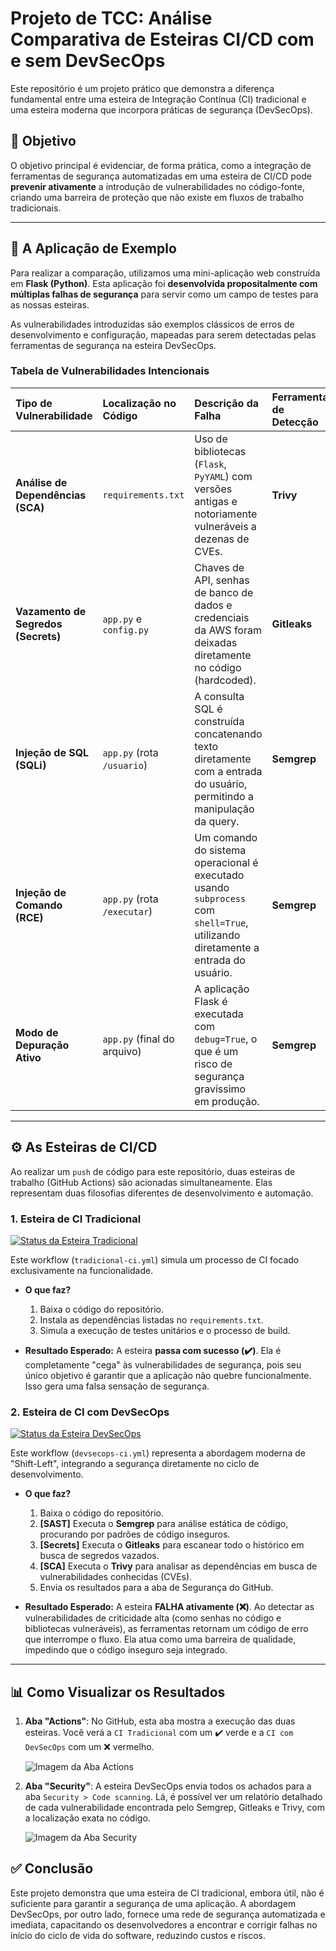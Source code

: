# Projeto de TCC: Análise Comparativa de Esteiras CI/CD com e sem DevSecOps

Este repositório é um projeto prático que demonstra a diferença fundamental entre uma esteira de Integração Contínua (CI) tradicional e uma esteira moderna que incorpora práticas de segurança (DevSecOps).

## 🎯 Objetivo

O objetivo principal é evidenciar, de forma prática, como a integração de ferramentas de segurança automatizadas em uma esteira de CI/CD pode **prevenir ativamente** a introdução de vulnerabilidades no código-fonte, criando uma barreira de proteção que não existe em fluxos de trabalho tradicionais.

---

## 🔬 A Aplicação de Exemplo

Para realizar a comparação, utilizamos uma mini-aplicação web construída em **Flask (Python)**. Esta aplicação foi **desenvolvida propositalmente com múltiplas falhas de segurança** para servir como um campo de testes para as nossas esteiras.

As vulnerabilidades introduzidas são exemplos clássicos de erros de desenvolvimento e configuração, mapeadas para serem detectadas pelas ferramentas de segurança na esteira DevSecOps.

### Tabela de Vulnerabilidades Intencionais

| Tipo de Vulnerabilidade | Localização no Código | Descrição da Falha | Ferramenta de Detecção |
| :--- | :--- | :--- | :--- |
| **Análise de Dependências (SCA)** | `requirements.txt` | Uso de bibliotecas (`Flask`, `PyYAML`) com versões antigas e notoriamente vulneráveis a dezenas de CVEs. | **Trivy** |
| **Vazamento de Segredos (Secrets)** | `app.py` e `config.py` | Chaves de API, senhas de banco de dados e credenciais da AWS foram deixadas diretamente no código (hardcoded). | **Gitleaks** |
| **Injeção de SQL (SQLi)** | `app.py` (rota `/usuario`) | A consulta SQL é construída concatenando texto diretamente com a entrada do usuário, permitindo a manipulação da query. | **Semgrep** |
| **Injeção de Comando (RCE)** | `app.py` (rota `/executar`) | Um comando do sistema operacional é executado usando `subprocess` com `shell=True`, utilizando diretamente a entrada do usuário. | **Semgrep** |
| **Modo de Depuração Ativo** | `app.py` (final do arquivo) | A aplicação Flask é executada com `debug=True`, o que é um risco de segurança gravíssimo em produção. | **Semgrep** |

---

## ⚙️ As Esteiras de CI/CD

Ao realizar um `push` de código para este repositório, duas esteiras de trabalho (GitHub Actions) são acionadas simultaneamente. Elas representam duas filosofias diferentes de desenvolvimento e automação.

### 1. Esteira de CI Tradicional
[![Status da Esteira Tradicional](https://img.shields.io/badge/Status-Sucesso-brightgreen)](.github/workflows/tradicional-ci.yml)

Este workflow (`tradicional-ci.yml`) simula um processo de CI focado exclusivamente na funcionalidade.

* **O que faz?**
    1.  Baixa o código do repositório.
    2.  Instala as dependências listadas no `requirements.txt`.
    3.  Simula a execução de testes unitários e o processo de build.

* **Resultado Esperado:**
    A esteira **passa com sucesso (✔️)**. Ela é completamente "cega" às vulnerabilidades de segurança, pois seu único objetivo é garantir que a aplicação não quebre funcionalmente. Isso gera uma falsa sensação de segurança.

### 2. Esteira de CI com DevSecOps
[![Status da Esteira DevSecOps](https://img.shields.io/badge/Status-Falha-red)](.github/workflows/devsecops-ci.yml)

Este workflow (`devsecops-ci.yml`) representa a abordagem moderna de "Shift-Left", integrando a segurança diretamente no ciclo de desenvolvimento.

* **O que faz?**
    1.  Baixa o código do repositório.
    2.  **[SAST]** Executa o **Semgrep** para análise estática de código, procurando por padrões de código inseguros.
    3.  **[Secrets]** Executa o **Gitleaks** para escanear todo o histórico em busca de segredos vazados.
    4.  **[SCA]** Executa o **Trivy** para analisar as dependências em busca de vulnerabilidades conhecidas (CVEs).
    5.  Envia os resultados para a aba de Segurança do GitHub.

* **Resultado Esperado:**
    A esteira **FALHA ativamente (❌)**. Ao detectar as vulnerabilidades de criticidade alta (como senhas no código e bibliotecas vulneráveis), as ferramentas retornam um código de erro que interrompe o fluxo. Ela atua como uma barreira de qualidade, impedindo que o código inseguro seja integrado.

---

## 📊 Como Visualizar os Resultados

1.  **Aba "Actions"**: No GitHub, esta aba mostra a execução das duas esteiras. Você verá a `CI Tradicional` com um ✔️ verde e a `CI com DevSecOps` com um ❌ vermelho.

    ![Imagem da Aba Actions](https://i.imgur.com/8f6u11R.png)

2.  **Aba "Security"**: A esteira DevSecOps envia todos os achados para a aba `Security > Code scanning`. Lá, é possível ver um relatório detalhado de cada vulnerabilidade encontrada pelo Semgrep, Gitleaks e Trivy, com a localização exata no código.

    ![Imagem da Aba Security](https://i.imgur.com/kSg3Gk2.png)

## ✅ Conclusão

Este projeto demonstra que uma esteira de CI tradicional, embora útil, não é suficiente para garantir a segurança de uma aplicação. A abordagem DevSecOps, por outro lado, fornece uma rede de segurança automatizada e imediata, capacitando os desenvolvedores a encontrar e corrigir falhas no início do ciclo de vida do software, reduzindo custos e riscos.

